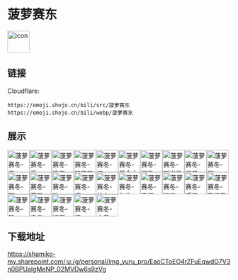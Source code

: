 # 菠萝赛东
<img src="https://emoji.shojo.cn/bili/src/菠萝赛东/icon.png" width="50" height="50" alt="icon">

## 链接
Cloudflare:
```
https://emoji.shojo.cn/bili/src/菠萝赛东
https://emoji.shojo.cn/bili/webp/菠萝赛东
```
## 展示
<img src="https://emoji.shojo.cn/bili/src/菠萝赛东/菠萝赛冬-歪.png" width="50" height="50" alt="菠萝赛冬-歪"><img src="https://emoji.shojo.cn/bili/src/菠萝赛东/菠萝赛冬-乐.png" width="50" height="50" alt="菠萝赛冬-乐"><img src="https://emoji.shojo.cn/bili/src/菠萝赛东/菠萝赛冬-晚安.png" width="50" height="50" alt="菠萝赛冬-晚安"><img src="https://emoji.shojo.cn/bili/src/菠萝赛东/菠萝赛冬-略略略.png" width="50" height="50" alt="菠萝赛冬-略略略"><img src="https://emoji.shojo.cn/bili/src/菠萝赛东/菠萝赛冬-惊.png" width="50" height="50" alt="菠萝赛冬-惊"><img src="https://emoji.shojo.cn/bili/src/菠萝赛东/菠萝赛冬-基金大涨.png" width="50" height="50" alt="菠萝赛冬-基金大涨"><img src="https://emoji.shojo.cn/bili/src/菠萝赛东/菠萝赛冬-河马.png" width="50" height="50" alt="菠萝赛冬-河马"><img src="https://emoji.shojo.cn/bili/src/菠萝赛东/菠萝赛冬-斯米马赛.png" width="50" height="50" alt="菠萝赛冬-斯米马赛"><img src="https://emoji.shojo.cn/bili/src/菠萝赛东/菠萝赛冬-累了.png" width="50" height="50" alt="菠萝赛冬-累了"><img src="https://emoji.shojo.cn/bili/src/菠萝赛东/菠萝赛冬-困.png" width="50" height="50" alt="菠萝赛冬-困"><img src="https://emoji.shojo.cn/bili/src/菠萝赛东/菠萝赛冬-呵.png" width="50" height="50" alt="菠萝赛冬-呵"><img src="https://emoji.shojo.cn/bili/src/菠萝赛东/菠萝赛冬-菠圣.png" width="50" height="50" alt="菠萝赛冬-菠圣"><img src="https://emoji.shojo.cn/bili/src/菠萝赛东/菠萝赛冬-劲.png" width="50" height="50" alt="菠萝赛冬-劲"><img src="https://emoji.shojo.cn/bili/src/菠萝赛东/菠萝赛冬-痛.png" width="50" height="50" alt="菠萝赛冬-痛"><img src="https://emoji.shojo.cn/bili/src/菠萝赛东/菠萝赛冬-什么.png" width="50" height="50" alt="菠萝赛冬-什么"><img src="https://emoji.shojo.cn/bili/src/菠萝赛东/菠萝赛冬-失礼.png" width="50" height="50" alt="菠萝赛冬-失礼"><img src="https://emoji.shojo.cn/bili/src/菠萝赛东/菠萝赛冬-干杯.png" width="50" height="50" alt="菠萝赛冬-干杯"><img src="https://emoji.shojo.cn/bili/src/菠萝赛东/菠萝赛冬-问号.png" width="50" height="50" alt="菠萝赛冬-问号"><img src="https://emoji.shojo.cn/bili/src/菠萝赛东/菠萝赛冬-感恩.png" width="50" height="50" alt="菠萝赛冬-感恩"><img src="https://emoji.shojo.cn/bili/src/菠萝赛东/菠萝赛冬-我没有.png" width="50" height="50" alt="菠萝赛冬-我没有"><img src="https://emoji.shojo.cn/bili/src/菠萝赛东/菠萝赛冬-锤.png" width="50" height="50" alt="菠萝赛冬-锤"><img src="https://emoji.shojo.cn/bili/src/菠萝赛东/菠萝赛冬-亲亲.png" width="50" height="50" alt="菠萝赛冬-亲亲"><img src="https://emoji.shojo.cn/bili/src/菠萝赛东/菠萝赛冬-吃面.png" width="50" height="50" alt="菠萝赛冬-吃面"><img src="https://emoji.shojo.cn/bili/src/菠萝赛东/菠萝赛冬-汗.png" width="50" height="50" alt="菠萝赛冬-汗"><img src="https://emoji.shojo.cn/bili/src/菠萝赛东/菠萝赛冬-小丑.png" width="50" height="50" alt="菠萝赛冬-小丑">

## 下载地址

https://shamiko-my.sharepoint.com/:u:/g/personal/img_yuru_pro/EaoCToEO4rZFuEqwdG7V3n0BPUalgMeNP_02MVDw6s9zVg